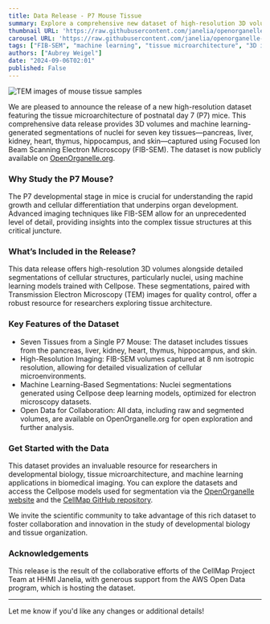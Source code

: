 ```yaml
--- 
title: Data Release - P7 Mouse Tissue
summary: Explore a comprehensive new dataset of high-resolution 3D volumes and machine learning-based segmentations from seven tissues in a single P7 mouse.
thumbnail URL: 'https://raw.githubusercontent.com/janelia/openorganelle-blog/main/assets/p7_mouse_data_release_banner.png'
carousel URL: 'https://raw.githubusercontent.com/janelia/openorganelle-blog/main/assets/p7_mouse_data_release_banner.png'
tags: ["FIB-SEM", "machine learning", "tissue microarchitecture", "3D imaging", "open data", "P7 mouse"]
authors: ["Aubrey Weigel"]
date: "2024-09-06T02:01"
published: False
---
```


![TEM images of mouse tissue samples](https://raw.githubusercontent.com/janelia/openorganelle-blog/main/assets/p7_mouse_data_release_1.png)

We are pleased to announce the release of a new high-resolution dataset featuring the tissue microarchitecture of postnatal day 7 (P7) mice. This comprehensive data release provides 3D volumes and machine learning-generated segmentations of nuclei for seven key tissues—pancreas, liver, kidney, heart, thymus, hippocampus, and skin—captured using Focused Ion Beam Scanning Electron Microscopy (FIB-SEM). The dataset is now publicly available on [OpenOrganelle.org](https://openorganelle.org).

### Why Study the P7 Mouse?

The P7 developmental stage in mice is crucial for understanding the rapid growth and cellular differentiation that underpins organ development. Advanced imaging techniques like FIB-SEM allow for an unprecedented level of detail, providing insights into the complex tissue structures at this critical juncture.

### What’s Included in the Release?

This data release offers high-resolution 3D volumes alongside detailed segmentations of cellular structures, particularly nuclei, using machine learning models trained with Cellpose. These segmentations, paired with Transmission Electron Microscopy (TEM) images for quality control, offer a robust resource for researchers exploring tissue architecture.

### Key Features of the Dataset

- Seven Tissues from a Single P7 Mouse: The dataset includes tissues from the pancreas, liver, kidney, heart, thymus, hippocampus, and skin.
- High-Resolution Imaging: FIB-SEM volumes captured at 8 nm isotropic resolution, allowing for detailed visualization of cellular microenvironments.
- Machine Learning-Based Segmentations: Nuclei segmentations generated using Cellpose deep learning models, optimized for electron microscopy datasets.
- Open Data for Collaboration: All data, including raw and segmented volumes, are available on OpenOrganelle.org for open exploration and further analysis.

### Get Started with the Data

This dataset provides an invaluable resource for researchers in developmental biology, tissue microarchitecture, and machine learning applications in biomedical imaging. You can explore the datasets and access the Cellpose models used for segmentation via the [OpenOrganelle website](https://openorganelle.org) and the [CellMap GitHub repository](https://github.com/janelia-cellmap/cellmap-models).

We invite the scientific community to take advantage of this rich dataset to foster collaboration and innovation in the study of developmental biology and tissue organization.

### Acknowledgements

This release is the result of the collaborative efforts of the CellMap Project Team at HHMI Janelia, with generous support from the AWS Open Data program, which is hosting the dataset.

---

Let me know if you'd like any changes or additional details!

